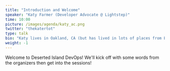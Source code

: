 ```yaml
---
title: "Introduction and Welcome"
speaker: "Katy Farmer (Developer Advocate @ Lightstep)"
time: 10:00
picture: /images/agenda/katy_ac.png
twitter: "thekatertot"
type: talk
bio: "Katy lives in Oakland, CA (but has lived in lots of places from East Coast to West Coast), and loves to experiment with technology. Over the years, she's been an editor, juice bar barista, IT technician, and farm hand, so she's learned to fail and try again in a lot of industries. Ask her about video game development, Russian Literature, Star Wars, or Dragon Age--she'll be your friend right away."
weight: -1
---
```


Welcome to Deserted Island DevOps! We'll kick off with some words from the organizers then get into the sessions!
